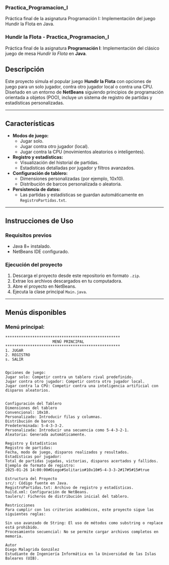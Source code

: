 ### Practica_Programacion_I
Práctica final de la asignatura Programación I: Implementación del juego Hundir la Flota en Java.
### Hundir la Flota - Practica_Programacion_I

Práctica final de la asignatura **Programación I**: Implementación del clásico juego de mesa _Hundir la Flota_ en **Java**.

## Descripción
Este proyecto simula el popular juego **Hundir la Flota** con opciones de juego para un solo jugador, contra otro jugador local o contra una CPU. Diseñado en un entorno de **NetBeans** siguiendo principios de programación orientada a objetos (POO), incluye un sistema de registro de partidas y estadísticas personalizadas.

---

## Características
- **Modos de juego:**
  - Jugar solo.
  - Jugar contra otro jugador (local).
  - Jugar contra la CPU (movimientos aleatorios o inteligentes).
- **Registro y estadísticas:**
  - Visualización del historial de partidas.
  - Estadísticas detalladas por jugador y filtros avanzados.
- **Configuración de tablero:**
  - Dimensiones personalizadas (por ejemplo, 10x10).
  - Distribución de barcos personalizada o aleatoria.
- **Persistencia de datos:**
  - Las partidas y estadísticas se guardan automáticamente en `RegistroPartidas.txt`.

---

## Instrucciones de Uso
### Requisitos previos
- Java 8+ instalado.
- NetBeans IDE configurado.

### Ejecución del proyecto
1. Descarga el proyecto desde este repositorio en formato `.zip`.
2. Extrae los archivos descargados en tu computadora.
3. Abre el proyecto en NetBeans.
4. Ejecuta la clase principal `Main.java`.

---

## Menús disponibles
### Menú principal:
```plaintext
***************************************************
                     MENÚ PRINCIPAL
***************************************************
1. JUGAR
2. REGISTRO
s. SALIR


Opciones de juego:
Jugar solo: Competir contra un tablero rival predefinido.
Jugar contra otro jugador: Competir contra otro jugador local.
Jugar contra la CPU: Competir contra una inteligencia artificial con disparos aleatorios.


Configuración del Tablero
Dimensiones del tablero
Convencional: 10x10.
Personalizado: Introducir filas y columnas.
Distribución de barcos
Predeterminada: 5-4-3-3-2.
Personalizada: Introducir una secuencia como 5-4-3-2-1.
Aleatoria: Generada automáticamente.

Registro y Estadísticas
Registro de partidas:
Fecha, modo de juego, disparos realizados y resultados.
Estadísticas por jugador:
Total de partidas jugadas, victorias, disparos acertados y fallidos.
Ejemplo de formato de registro:
2025-01-26 14:00:00#Diego#Solitario#10x10#5-4-3-3-2#17#5#15#true

Estructura del Proyecto
src/: Código fuente en Java.
RegistroPartidas.txt: Archivo de registro y estadísticas.
build.xml: Configuración de NetBeans.
taulers/: Ficheros de distribución inicial del tablero.

Restricciones
Para cumplir con los criterios académicos, este proyecto sigue las siguientes reglas:

Sin uso avanzado de String: El uso de métodos como substring o replace está prohibido.
Procesamiento secuencial: No se permite cargar archivos completos en memoria.

Autor
Diego Malagrida González
Estudiante de Ingeniería Informática en la Universidad de las Islas Baleares (UIB).

